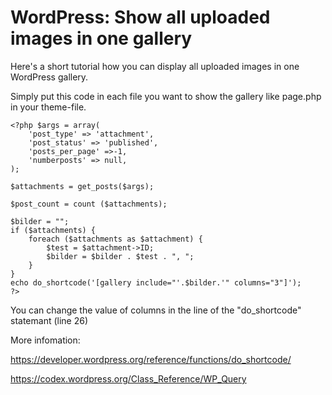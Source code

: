 # WordPress: Show all uploaded images in one gallery

Here's a short tutorial how you can display all uploaded images in one WordPress gallery.

Simply put this code in each file you want to show the gallery like page.php in your theme-file.

```
<?php $args = array(
    'post_type' => 'attachment',
    'post_status' => 'published',
    'posts_per_page' =>-1,
    'numberposts' => null,
);

$attachments = get_posts($args);

$post_count = count ($attachments);

$bilder = "";
if ($attachments) {
    foreach ($attachments as $attachment) {
        $test = $attachment->ID;
        $bilder = $bilder . $test . ", ";
    }   
} 
echo do_shortcode('[gallery include="'.$bilder.'" columns="3"]');
?>
```									

You can change the value of columns in the line of the "do_shortcode" statemant (line 26)

More infomation:

https://developer.wordpress.org/reference/functions/do_shortcode/

https://codex.wordpress.org/Class_Reference/WP_Query
